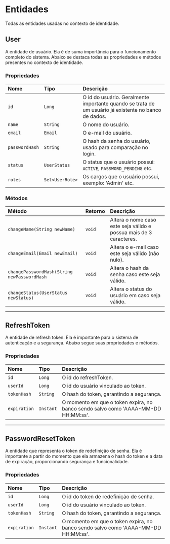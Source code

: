 # Entidades
Todas as entidades usadas no contexto de identidade.

## User
A entidade de usuário. Ela é de suma importância para o funcionamento completo do sistema. Abaixo
se destaca todas as propriedades e métodos presentes no contexto de identidade.

### Propriedades
| Nome           | Tipo            | Descrição                                                                                            |
|:---------------|:----------------|:-----------------------------------------------------------------------------------------------------|
| `id`           | `Long`          | O id do usuário. Geralmente importante quando se trata de um usuário já existente no banco de dados. |
| `name`         | `String`        | O nome do usuário.                                                                                   |
| `email`        | `Email`         | O e-mail do usuário.                                                                                 |
| `passwordHash` | `String`        | O hash da senha do usuário, usado para comparação no login.                                          |
| `status`       | `UserStatus`    | O status que o usuário possui: `ACTIVE`, `PASSWORD_PENDING` etc.                                     |
| `roles`        | `Set<UserRole>` | Os cargos que o usuário possui, exemplo: 'Admin' etc.                                                |

### Métodos
| Método                                      | Retorno | Descrição                                                          |
|:--------------------------------------------|:--------|:-------------------------------------------------------------------|
| `changeName(String newName)`                | `void`  | Altera o nome caso este seja válido e possua mais de 3 caracteres. |
| `changeEmail(Email newEmail)`               | `void`  | Altera o e-mail caso este seja válido (não nulo).                  |
| `changePasswordHash(String newPasswordHash` | `void`  | Altera o hash da senha caso este seja válido.                      |
| `changeStatus(UserStatus newStatus)`        | `void`  | Altera o status do usuário em caso seja válido.                    |

---

## RefreshToken
A entidade de refresh token. Ela é importante para o sistema de autenticação e a segurança. Abaixo segue
suas propriedades e métodos.

### Propriedades
| Nome         | Tipo      | Descrição                                                                         |
|:-------------|:----------|:----------------------------------------------------------------------------------|
| `id`         | `Long`    | O id do refreshToken.                                                             |
| `userId`     | `Long`    | O id do usuário vinculado ao token.                                               |
| `tokenHash`  | `String`  | O hash do token, garantindo a segurança.                                          |
| `expiration` | `Instant` | O momento em que o token expira, no banco sendo salvo como 'AAAA-MM-DD HH:MM:ss'. |

---

## PasswordResetToken
A entidade que representa o token de redefinição de senha. Ela é importante a partir do momento que ela armazena o
hash do token e a data de expiração, proporcionando segurança e funcionalidade.

### Propriedades
| Nome         | Tipo      | Descrição                                                                         |
|:-------------|:----------|:----------------------------------------------------------------------------------|
| `id`         | `Long`    | O id do token de redefinição de senha.                                            |
| `userId`     | `Long`    | O id do usuário vinculado ao token.                                               |
| `tokenHash`  | `String`  | O hash do token, garantindo a segurança.                                          |
| `expiration` | `Instant` | O momento em que o token expira, no banco sendo salvo como 'AAAA-MM-DD HH:MM:ss'. |
